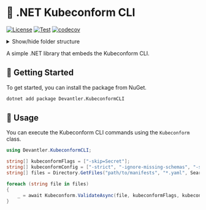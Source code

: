 # 🔎 .NET Kubeconform CLI

[![License](https://img.shields.io/badge/License-Apache_2.0-blue.svg)](https://opensource.org/licenses/Apache-2.0)
[![Test](https://github.com/devantler/dotnet-kubeconform-cli/actions/workflows/test.yaml/badge.svg)](https://github.com/devantler/dotnet-kubeconform-cli/actions/workflows/test.yaml)
[![codecov](https://codecov.io/gh/devantler/dotnet-kubeconform-cli/graph/badge.svg?token=RhQPb4fE7z)](https://codecov.io/gh/devantler/dotnet-kubeconform-cli)

<details>
  <summary>Show/hide folder structure</summary>

<!-- readme-tree start -->

```
.
├── .github
│   ├── scripts
│   └── workflows
├── Devantler.KindCLI
│   └── runtimes
│       ├── linux-arm64
│       │   └── native
│       ├── linux-x64
│       │   └── native
│       ├── osx-arm64
│       │   └── native
│       ├── osx-x64
│       │   └── native
│       └── win-x64
│           └── native
└── Devantler.KindCLI.Tests
    ├── KindTests
    └── assets

18 directories
```

<!-- readme-tree end -->

</details>

A simple .NET library that embeds the Kubeconform CLI.

## 🚀 Getting Started

To get started, you can install the package from NuGet.

```bash
dotnet add package Devantler.KubeconformCLI
```

## 📝 Usage

You can execute the Kubeconform CLI commands using the `Kubeconform` class.

```csharp
using Devantler.KubeconformCLI;

string[] kubeconformFlags = ["-skip=Secret"];
string[] kubeconformConfig = ["-strict", "-ignore-missing-schemas", "-schema-location", "default", "-schema-location", "https://raw.githubusercontent.com/datreeio/CRDs-catalog/main/{{.Group}}/{{.ResourceKind}}_{{.ResourceAPIVersion}}.json", "-verbose"];
string[] files = Directory.GetFiles("path/to/manifests", "*.yaml", SearchOption.AllDirectories);

foreach (string file in files)
{
    _ = await Kubeconform.ValidateAsync(file, kubeconformFlags, kubeconformConfig, cancellationToken);
}
```
